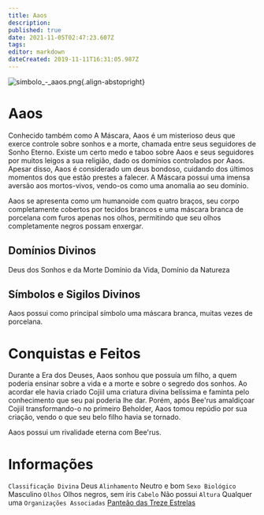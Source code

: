 ```yaml
---
title: Aaos
description: 
published: true
date: 2021-11-05T02:47:23.607Z
tags: 
editor: markdown
dateCreated: 2019-11-11T16:31:05.987Z
---
```


<!-- SUBTITLE: Deus dos Sonhos e da Morte -->

![símbolo_-_aaos.png](/uploads/simbolos-divinos/símbolo_-_aaos.png){.align-abstopright}
# Aaos
Conhecido também como A Máscara, Aaos é um misterioso deus que exerce controle sobre sonhos e a morte, chamada entre seus seguidores de Sonho Eterno. Existe um certo medo e taboo sobre Aaos e seus seguidores por muitos leigos a sua religião, dado os domínios controlados por Aaos. Apesar disso, Aaos é considerado um deus bondoso, cuidando dos últimos momentos dos que estão prestes a falecer. A Máscara possui uma imensa aversão aos mortos-vivos, vendo-os como uma anomalia ao seu domínio.

Aaos se apresenta como um humanoide com quatro braços, seu corpo completamente cobertos por tecidos brancos e uma máscara branca de porcelana com furos apenas nos olhos, permitindo que seu olhos completamente negros possam enxergar.

## Domínios Divinos
Deus dos Sonhos e da Morte Domínio da Vida, Domínio da Natureza

## Símbolos e Sigilos Divinos
Aaos possui como principal símbolo uma máscara branca, muitas vezes de porcelana.

# Conquistas e Feitos
Durante a Era dos Deuses, Aaos sonhou que possuía um filho, a quem poderia ensinar sobre a vida e a morte e sobre o segredo dos sonhos. Ao acordar ele havia criado Cojiil uma criatura divina belíssima e faminta pelo conhecimento que seu pai poderia lhe dar. Porém, após Bee'rus amaldiçoar Cojiil transformando-o no primeiro Beholder, Aaos tomou repúdio por sua criação, vendo o que seu belo filho havia se tornado.

Aaos possui um rivalidade eterna com Bee'rus.

# Informações
`Classificação Divina` Deus
`Alinhamento` Neutro e bom 
`Sexo Biológico` Masculino 
`Olhos` Olhos negros, sem íris
`Cabelo` Não possui
`Altura` Qualquer uma 
`Organizações Associadas` [Panteão das Treze Estrelas](http://localhost/divindades/panteao-das-treze-estrelas#panteao-das-treze-estrelas)


